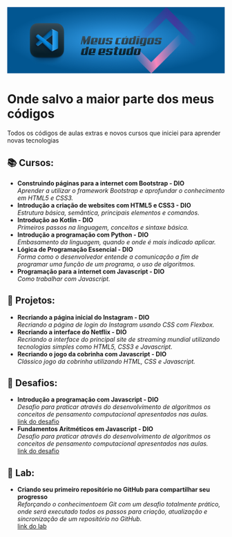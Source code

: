 ![banner](https://github.com/adriellison/myCodes/blob/main/cover.png)
# Onde salvo a maior parte dos meus códigos

Todos os códigos de aulas extras e novos cursos que iniciei para aprender novas tecnologias

## 📚 Cursos:
- **Construindo páginas para a internet com Bootstrap - DIO**</br>
_Aprender a utilizar o framework Bootstrap e aprofundar o conhecimento em HTML5 e CSS3._</br>
- **Introdução  a criação de websites com HTML5 e CSS3 - DIO**</br>
_Estrutura básica, semântica, principais elementos e comandos._</br>
- **Introdução  ao Kotlin - DIO**</br>
_Primeiros passos na linguagem, conceitos e sintaxe básica._</br>
- **Introdução  a programação com Python - DIO**</br>
_Embasamento da linguagem, quando e onde é mais indicado aplicar._</br>
- **Lógica de Programação Essencial - DIO**</br>
_Forma como o desenvolvedor entende a comunicação a fim de programar uma função de um programa, o uso de algoritmos._</br>
- **Programação para a internet com Javascript - DIO**</br>
_Como trabalhar com Javascript._</br>
## 📑 Projetos:
- **Recriando a página inicial do Instagram - DIO**</br>
_Recriando a página de login do Instagram usando CSS com Flexbox._</br>
- **Recriando a interface do Netflix - DIO**</br>
_Recriando a interface do principal site de streaming mundial utilizando tecnologias simples como HTML5, CSS3 e Javascript._</br>
- **Recriando o jogo da cobrinha com Javascript - DIO**</br>
_Clássico jogo da cobrinha utilizando HTML, CSS e Javascript._</br>
## 👾 Desafios:
- **Introdução a programação com Javascript - DIO**</br>
_Desafio para praticar através do desenvolvimento de algoritmos os conceitos de pensamento computacional apresentados nas aulas._</br>
[link do desafio](https://web.dio.me/coding/introducao-a-programacao-com-javascript/algorithm/visita-na-feira?back=/track/html-web-developer)
- **Fundamentos Aritméticos em Javascript - DIO**</br>
_Desafio para praticar através do desenvolvimento de algoritmos os conceitos de pensamento computacional apresentados nas aulas._</br>
[link do desafio](https://web.dio.me/coding/fundamentos-aritmeticos-em-javascript/algorithm/quantidade-de-numeros-positivos?back=/track/html-web-developer)
## 💾 Lab:
- **Criando seu primeiro repositório no GitHub para compartilhar seu progresso**</br>
_Reforçando o conhecimentoem Git com um desafio totalmente prático, onde será executado todos os passos para criação, atualização e sincronização de um repositório no GitHub._</br>
[link do lab](https://web.dio.me/lab/criando-seu-primeiro-repositorio-no-github-para-compartilhar-seu-progresso/learning/e714fb1c-4990-4c47-99a5-d97703e40b4d)
